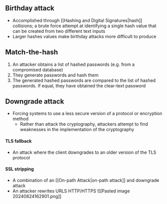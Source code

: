 ## Birthday attack
- Accomplished through [[Hashing and Digital Signatures|hash]] collisions; a brute force attempt at identifying a single hash value that can be created from two different text inputs
- Larger hashes values make birthday attacks more difficult to produce
## Match-the-hash
1. An attacker obtains a list of hashed passwords (e.g. from a compromised database)
2. They generate passwords and hash them
3. The generated hashed passwords are compared to the list of hashed passwords. If equal, they have obtained the clear-text password
## Downgrade attack
- Forcing systems to use a less secure version of a protocol or encryption method
	- Rather than attack the cryptography, attackers attempt to find weaknesses in the implementation of the cryptography
#### TLS fallback
- An attack where the client downgrades to an older version of the TLS protocol
#### SSL stripping
- A combination of an [[On-path Attack|on-path attack]] and downgrade attack
- An attacker rewrites URLS HTTP/HTTPS
![[Pasted image 20240824162901.png]]
